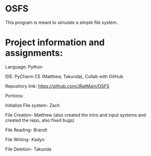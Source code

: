 # OSFS

This program is meant to simulate a simple file system.

# Project information and assignments:

Language: Python 

IDE:  PyCharm CE (Matthew, Takunda), Collab with GitHub 

Repository link: https://github.com/JRatMain/OSFS 

Portions: 

Initialize File system- Zach 

File Creation- Matthew (also created the intro and input systems and created the repo, also fixed bugs) 

File Reading- Brandt 

File Writing- Kadyn 

File Deletion- Takunda 
